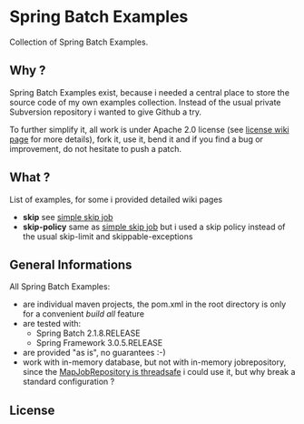 # Spring Batch Examples

Collection of Spring Batch Examples.

## Why ?

Spring Batch Examples exist, because i needed a central place to store the source code of my own examples collection. Instead of the usual private Subversion repository i wanted to give Github a try.

To further simplify it, all work is under Apache 2.0 license (see [license wiki page][1] for more details), fork it, use it, bend it and if you find a bug or improvement, do not hesitate to push a patch.

## What ?

List of examples, for some i provided detailed wiki pages

* **skip** see [simple skip job][3]
* **skip-policy** same as [simple skip job][3] but i used a skip policy instead of the usual skip-limit and skippable-exceptions
 
## General Informations

All Spring Batch Examples:

* are individual maven projects, the pom.xml in the root directory is only for a convenient _build all_ feature
* are tested with:
  * Spring Batch 2.1.8.RELEASE
  * Spring Framework 3.0.5.RELEASE
* are provided "as is", no guarantees :-)
* work with in-memory database, but not with in-memory jobrepository, since the [MapJobRepository is threadsafe][2] i could use it, but why break a standard configuration ?

## License



[1]: https://github.com/langmi/spring-batch-examples/wiki/License---Apache-2.0
[2]: https://jira.springsource.org/browse/BATCH-1541
[3]: https://github.com/langmi/spring-batch-examples/wiki/Simple-Skip-Job

